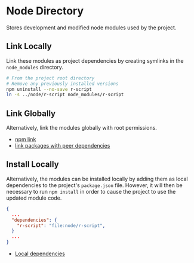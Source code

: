 # Node Directory

Stores development and modified node modules used by the project.

## Link Locally

Link these modules as project dependencies by creating symlinks in the `node_modules` directory.

```bash
# From the project root directory
# Remove any previously installed versions
npm uninstall --no-save r-script
ln -s ../node/r-script node_modules/r-script
```

## Link Globally

Alternatively, link the modules globally with root permissions.

- [npm link](https://docs.npmjs.com/cli/link)
- [link packages with peer dependencies](http://codetunnel.io/you-can-finally-npm-link-packages-that-contain-peer-dependencies/)

## Install Locally

Alternatively, the modules can be installed locally by adding them as local dependencies to the project's `package.json` file. However, it will then be necessary to run `npm install` in order to cause the project to use the updated module code.

```json
{
  ...
  "dependencies": {
    "r-script": "file:node/r-script",
  }
  ...
}
```

- [Local dependencies](https://stackoverflow.com/questions/14381898/local-dependency-in-package-json#14387210)

